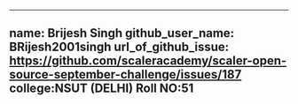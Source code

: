 ---
name: Brijesh Singh
github_user_name: BRijesh2001singh
url_of_github_issue: https://github.com/scaleracademy/scaler-open-source-september-challenge/issues/187
college:NSUT (DELHI)
Roll NO:51
--
